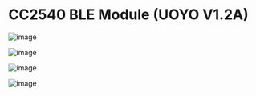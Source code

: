 # CC2540 BLE Module (UOYO V1.2A)


![image](https://github.com/m3y54m/cc2540-ble-module/assets/1549028/4736a4c0-0e82-4a66-a676-8364b2fb331e)

![image](https://github.com/m3y54m/cc2540-ble-module/assets/1549028/73e35cc2-1635-4b41-b7ee-0883059883ba)

![image](https://github.com/m3y54m/cc2540-ble-module/assets/1549028/aceffc7c-7d98-485f-b1e3-cb7651c09fd6)

![image](https://github.com/m3y54m/cc2540-ble-module/assets/1549028/0c640f6f-f6ef-4e7e-9bb4-003257881969)
